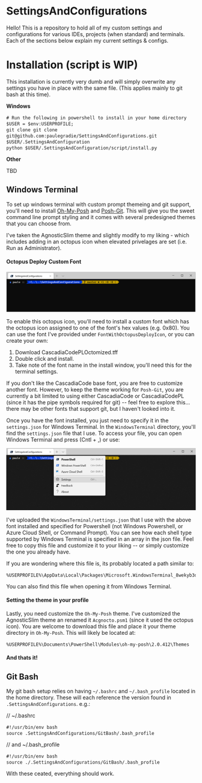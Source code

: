 # SettingsAndConfigurations

Hello! This is a repository to hold all of my custom settings and configurations for various IDEs, projects (when standard) and terminals. Each of the sections below explain my current settings & configs.

# Installation (script is WIP)

This installation is currently very dumb and will simply overwrite any settings you have in place with the same file. (This applies mainly to git bash at this time).

**Windows**

    # Run the following in powershell to install in your home directory
    $USER = $env:USERPROFILE;
    git clone git clone git@github.com:paulegradie/SettingsAndConfigurations.git $USER/.SettingsAndConfiguration
    python $USER/.SettingsAndConfiguration/script/install.py

**Other**

TBD

## Windows Terminal

To set up windows terminal with custom prompt themeing and git support, you'll need to install [Oh-My-Posh](https://github.com/JanDeDobbeleer/oh-my-posh) and [Posh-Git](https://github.com/dahlbyk/posh-git). This will give you the sweet command line prompt styling and it comes with several predesigned themes that you can choose from.

I've taken the AgnosticSlim theme and slightly modify to my liking - which includes adding in an octopus icon when elevated privelages are set (i.e. Run as Administrator).

#### Octopus Deploy Custom Font

![Octopus](./WindowsTerminal/images/themeExample.png)

To enable this octopus icon, you'll need to install a custom font which has the octopus icon assigned to one of the font's hex values (e.g. 0x80). You can use the font I've provided under `FontWithOctopusDeployIcon`, or you can create your own:

1. Download CascadiaCodePLOctomized.tff
2. Double click and install.
3. Take note of the font name in the install window, you'll need this for the terminal settings.

If you don't like the CascadiaCode base font, you are free to customize another font. However, to keep the theme working for `Posh-Git`, you are currently a bit limited to using either CascadiaCode or CascadiaCodePL (since it has the pipe symbols required for git) -- feel free to explore this... there may be other fonts that support git, but I haven't looked into it.

Once you have the font installed, you just need to specify it in the `settings.json` for Windows Terminal. In the `WindowsTerminal` directory, you'll find the `settings.json` file that I use. To access your file, you can open Windows Terminal and press (Cntl + ,) or use:

![settings](./WindowsTerminal/images/accessSettings.png)

I've uploaded the `WindowsTerminal/settings.json` that I use with the above font installed and specified for Powershell (not Windows Powershell, or Azure Cloud Shell, or Command Prompt). You can see how each shell type supported by Windows Terminal is specified in an array in the json file. Feel free to copy this file and customize it to your liking -- or simply customize the one you already have.

If you are wondering where this file is, its probably located a path similar to:

    %USERPROFILE%\AppData\Local\Packages\Microsoft.WindowsTerminal_8wekyb3d8bbwe\LocalState\settings.json

You can also find this file when opening it from Windows Terminal.

#### Setting the theme in your profile

Lastly, you need customize the `Oh-My-Posh` theme. I've customized the AgnosticSlim theme an renamed it `Acgnocto.psm1` (since it used the octopus icon). You are welcome to download this file and place it your theme directory in `Oh-My-Posh`. This will likely be located at:

    %USERPROFILE%\Documents\PowerShell\Modules\oh-my-posh\2.0.412\Themes

#### And thats it!

## Git Bash

My git bash setup relies on having `~/.bashrc` and `~/.bash_profile` located in the home directory. These will each reference the version found in `.SettingsAndConfigurations`. e.g.:

// ~/.bashrc

    #!/usr/bin/env bash
    source .SettingsAndConfigurations/GitBash/.bash_profile

// and ~/.bash_profile

    #!/usr/bin/env bash
    source ./.SettingsAndConfigurations/GitBash/.bash_profile

With these ceated, everything should work.
